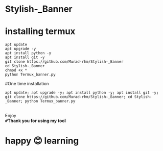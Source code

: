 # Stylish-_Banner
# installing termux

````
apt update
apt upgrade -y
apt install python -y
apt install git -y
git clone https://github.com/Murad-rhm/Stylish-_Banner
cd Stylish-_Banner
chmod +x *
python Termux_banner.py
````

#One time installation<br>
````
apt update; apt upgrade -y; apt install python -y; apt install git -y; git clone https://github.com/Murad-rhm/Stylish-_Banner; cd Stylish-_Banner; python Termux_banner.py

````
<p> <br> Enjoy<br>
<b> 💕Thank you for using my tool </b>

# happy 😊 learning 
